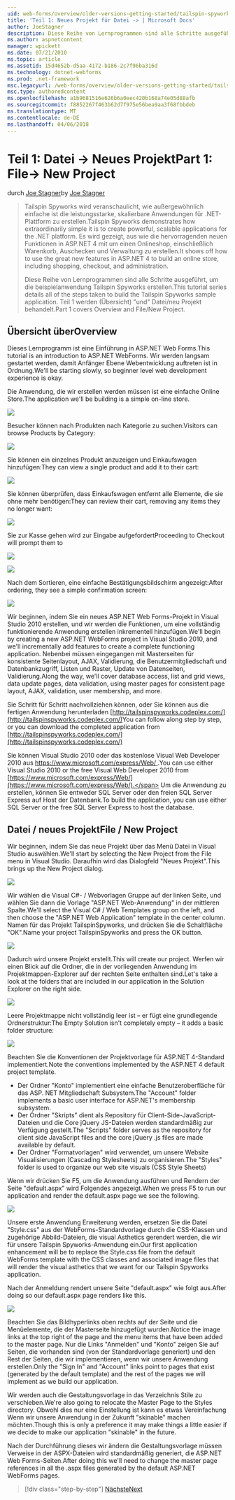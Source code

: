 ```yaml
---
uid: web-forms/overview/older-versions-getting-started/tailspin-spyworks/tailspin-spyworks-part-1
title: 'Teil 1: Neues Projekt für Datei -> | Microsoft Docs'
author: JoeStagner
description: Diese Reihe von Lernprogrammen sind alle Schritte ausgeführt, um die beispielanwendung Tailspin Spyworks erstellen. Teil 1 werden (Übersicht) "und" Datei/neu Projekt behandelt.
ms.author: aspnetcontent
manager: wpickett
ms.date: 07/21/2010
ms.topic: article
ms.assetid: 15d4652b-d5aa-4172-b186-2c7f96ba316d
ms.technology: dotnet-webforms
ms.prod: .net-framework
msc.legacyurl: /web-forms/overview/older-versions-getting-started/tailspin-spyworks/tailspin-spyworks-part-1
msc.type: authoredcontent
ms.openlocfilehash: a1b9681516e626b6a0eec420b168a74e05d88afb
ms.sourcegitcommit: f8852267f463b62d7f975e56bea9aa3f68fbbdeb
ms.translationtype: MT
ms.contentlocale: de-DE
ms.lasthandoff: 04/06/2018
---
```

<a name="part-1-file--new-project"></a><span data-ttu-id="96db5-104">Teil 1: Datei -> Neues Projekt</span><span class="sxs-lookup"><span data-stu-id="96db5-104">Part 1: File-> New Project</span></span>
====================
<span data-ttu-id="96db5-105">durch [Joe Stagner](https://github.com/JoeStagner)</span><span class="sxs-lookup"><span data-stu-id="96db5-105">by [Joe Stagner](https://github.com/JoeStagner)</span></span>

> <span data-ttu-id="96db5-106">Tailspin Spyworks wird veranschaulicht, wie außergewöhnlich einfache ist die leistungsstarke, skalierbare Anwendungen für .NET-Plattform zu erstellen.</span><span class="sxs-lookup"><span data-stu-id="96db5-106">Tailspin Spyworks demonstrates how extraordinarily simple it is to create powerful, scalable applications for the .NET platform.</span></span> <span data-ttu-id="96db5-107">Es wird gezeigt, aus wie die hervorragenden neuen Funktionen in ASP.NET 4 mit um einen Onlineshop, einschließlich Warenkorb, Auschecken und Verwaltung zu erstellen.</span><span class="sxs-lookup"><span data-stu-id="96db5-107">It shows off how to use the great new features in ASP.NET 4 to build an online store, including shopping, checkout, and administration.</span></span>
> 
> <span data-ttu-id="96db5-108">Diese Reihe von Lernprogrammen sind alle Schritte ausgeführt, um die beispielanwendung Tailspin Spyworks erstellen.</span><span class="sxs-lookup"><span data-stu-id="96db5-108">This tutorial series details all of the steps taken to build the Tailspin Spyworks sample application.</span></span> <span data-ttu-id="96db5-109">Teil 1 werden (Übersicht) "und" Datei/neu Projekt behandelt.</span><span class="sxs-lookup"><span data-stu-id="96db5-109">Part 1 covers Overview and File/New Project.</span></span>


## <a id="_Toc260221666"></a>  <span data-ttu-id="96db5-110">Übersicht über</span><span class="sxs-lookup"><span data-stu-id="96db5-110">Overview</span></span>

<span data-ttu-id="96db5-111">Dieses Lernprogramm ist eine Einführung in ASP.NET Web Forms.</span><span class="sxs-lookup"><span data-stu-id="96db5-111">This tutorial is an introduction to ASP.NET WebForms.</span></span> <span data-ttu-id="96db5-112">Wir werden langsam gestartet werden, damit Anfänger Ebene Webentwicklung auftreten ist in Ordnung.</span><span class="sxs-lookup"><span data-stu-id="96db5-112">We'll be starting slowly, so beginner level web development experience is okay.</span></span>

<span data-ttu-id="96db5-113">Die Anwendung, die wir erstellen werden müssen ist eine einfache Online Store.</span><span class="sxs-lookup"><span data-stu-id="96db5-113">The application we'll be building is a simple on-line store.</span></span>

![](tailspin-spyworks-part-1/_static/image1.jpg)


<span data-ttu-id="96db5-114">Besucher können nach Produkten nach Kategorie zu suchen:</span><span class="sxs-lookup"><span data-stu-id="96db5-114">Visitors can browse Products by Category:</span></span>

![](tailspin-spyworks-part-1/_static/image2.jpg)

<span data-ttu-id="96db5-115">Sie können ein einzelnes Produkt anzuzeigen und Einkaufswagen hinzufügen:</span><span class="sxs-lookup"><span data-stu-id="96db5-115">They can view a single product and add it to their cart:</span></span>

![](tailspin-spyworks-part-1/_static/image3.jpg)

<span data-ttu-id="96db5-116">Sie können überprüfen, dass Einkaufswagen entfernt alle Elemente, die sie ohne mehr benötigen:</span><span class="sxs-lookup"><span data-stu-id="96db5-116">They can review their cart, removing any items they no longer want:</span></span>

![](tailspin-spyworks-part-1/_static/image4.jpg)

<span data-ttu-id="96db5-117">Sie zur Kasse gehen wird zur Eingabe aufgefordert</span><span class="sxs-lookup"><span data-stu-id="96db5-117">Proceeding to Checkout will prompt them to</span></span>

![](tailspin-spyworks-part-1/_static/image5.jpg)

![](tailspin-spyworks-part-1/_static/image6.jpg)

<span data-ttu-id="96db5-118">Nach dem Sortieren, eine einfache Bestätigungsbildschirm angezeigt:</span><span class="sxs-lookup"><span data-stu-id="96db5-118">After ordering, they see a simple confirmation screen:</span></span>

![](tailspin-spyworks-part-1/_static/image7.jpg)


<span data-ttu-id="96db5-119">Wir beginnen, indem Sie ein neues ASP.NET Web Forms-Projekt in Visual Studio 2010 erstellen, und wir werden die Funktionen, um eine vollständig funktionierende Anwendung erstellen inkrementell hinzufügen.</span><span class="sxs-lookup"><span data-stu-id="96db5-119">We'll begin by creating a new ASP.NET WebForms project in Visual Studio 2010, and we'll incrementally add features to create a complete functioning application.</span></span> <span data-ttu-id="96db5-120">Nebenbei müssen eingegangen mit Masterseiten für konsistente Seitenlayout, AJAX, Validierung, die Benutzermitgliedschaft und Datenbankzugriff, Listen und Raster, Update von Datenseiten, Validierung.</span><span class="sxs-lookup"><span data-stu-id="96db5-120">Along the way, we'll cover database access, list and grid views, data update pages, data validation, using master pages for consistent page layout, AJAX, validation, user membership, and more.</span></span>

<span data-ttu-id="96db5-121">Sie Schritt für Schritt nachvollziehen können, oder Sie können aus die fertigen Anwendung herunterladen [http://tailspinspyworks.codeplex.com/](http://tailspinspyworks.codeplex.com/)</span><span class="sxs-lookup"><span data-stu-id="96db5-121">You can follow along step by step, or you can download the completed application from [http://tailspinspyworks.codeplex.com/](http://tailspinspyworks.codeplex.com/)</span></span>

<span data-ttu-id="96db5-122">Sie können Visual Studio 2010 oder das kostenlose Visual Web Developer 2010 aus [ https://www.microsoft.com/express/Web/ ](https://www.microsoft.com/express/Web/).</span><span class="sxs-lookup"><span data-stu-id="96db5-122">You can use either Visual Studio 2010 or the free Visual Web Developer 2010 from [https://www.microsoft.com/express/Web/](https://www.microsoft.com/express/Web/).</span></span> <span data-ttu-id="96db5-123">Um die Anwendung zu erstellen, können Sie entweder SQL Server oder den freien SQL Server Express auf Host der Datenbank.</span><span class="sxs-lookup"><span data-stu-id="96db5-123">To build the application, you can use either SQL Server or the free SQL Server Express to host the database.</span></span>

## <a id="_Toc260221667"></a>  <span data-ttu-id="96db5-124">Datei / neues Projekt</span><span class="sxs-lookup"><span data-stu-id="96db5-124">File / New Project</span></span>

<span data-ttu-id="96db5-125">Wir beginnen, indem Sie das neue Projekt über das Menü Datei in Visual Studio auswählen.</span><span class="sxs-lookup"><span data-stu-id="96db5-125">We'll start by selecting the New Project from the File menu in Visual Studio.</span></span> <span data-ttu-id="96db5-126">Daraufhin wird das Dialogfeld "Neues Projekt".</span><span class="sxs-lookup"><span data-stu-id="96db5-126">This brings up the New Project dialog.</span></span>

![](tailspin-spyworks-part-1/_static/image8.jpg)

<span data-ttu-id="96db5-127">Wir wählen die Visual C#- / Webvorlagen Gruppe auf der linken Seite, und wählen Sie dann die Vorlage "ASP.NET Web-Anwendung" in der mittleren Spalte.</span><span class="sxs-lookup"><span data-stu-id="96db5-127">We'll select the Visual C# / Web Templates group on the left, and then choose the "ASP.NET Web Application" template in the center column.</span></span> <span data-ttu-id="96db5-128">Namen für das Projekt TailspinSpyworks, und drücken Sie die Schaltfläche "OK".</span><span class="sxs-lookup"><span data-stu-id="96db5-128">Name your project TailspinSpyworks and press the OK button.</span></span>

![](tailspin-spyworks-part-1/_static/image9.jpg)

<span data-ttu-id="96db5-129">Dadurch wird unsere Projekt erstellt.</span><span class="sxs-lookup"><span data-stu-id="96db5-129">This will create our project.</span></span> <span data-ttu-id="96db5-130">Werfen wir einen Blick auf die Ordner, die in der vorliegenden Anwendung im Projektmappen-Explorer auf der rechten Seite enthalten sind.</span><span class="sxs-lookup"><span data-stu-id="96db5-130">Let's take a look at the folders that are included in our application in the Solution Explorer on the right side.</span></span>

![](tailspin-spyworks-part-1/_static/image10.jpg)

<span data-ttu-id="96db5-131">Leere Projektmappe nicht vollständig leer ist – er fügt eine grundlegende Ordnerstruktur:</span><span class="sxs-lookup"><span data-stu-id="96db5-131">The Empty Solution isn't completely empty – it adds a basic folder structure:</span></span>

![](tailspin-spyworks-part-1/_static/image1.png)

<span data-ttu-id="96db5-132">Beachten Sie die Konventionen der Projektvorlage für ASP.NET 4-Standard implementiert.</span><span class="sxs-lookup"><span data-stu-id="96db5-132">Note the conventions implemented by the ASP.NET 4 default project template.</span></span>

- <span data-ttu-id="96db5-133">Der Ordner "Konto" implementiert eine einfache Benutzeroberfläche für das ASP. NET Mitgliedschaft Subsystem.</span><span class="sxs-lookup"><span data-stu-id="96db5-133">The "Account" folder implements a basic user interface for ASP.NET's membership subsystem.</span></span>
- <span data-ttu-id="96db5-134">Der Ordner "Skripts" dient als Repository für Client-Side-JavaScript-Dateien und die Core jQuery JS-Dateien werden standardmäßig zur Verfügung gestellt.</span><span class="sxs-lookup"><span data-stu-id="96db5-134">The "Scripts" folder serves as the repository for client side JavaScript files and the core jQuery .js files are made available by default.</span></span>
- <span data-ttu-id="96db5-135">Der Ordner "Formatvorlagen" wird verwendet, um unsere Website Visualisierungen (Cascading Stylesheets) zu organisieren.</span><span class="sxs-lookup"><span data-stu-id="96db5-135">The "Styles" folder is used to organize our web site visuals (CSS Style Sheets)</span></span>

<span data-ttu-id="96db5-136">Wenn wir drücken Sie F5, um die Anwendung ausführen und Rendern der Seite "default.aspx" wird Folgendes angezeigt.</span><span class="sxs-lookup"><span data-stu-id="96db5-136">When we press F5 to run our application and render the default.aspx page we see the following.</span></span>

![](tailspin-spyworks-part-1/_static/image11.jpg)

<span data-ttu-id="96db5-137">Unsere erste Anwendung Erweiterung werden, ersetzen Sie die Datei "Style.css" aus der WebForms-Standardvorlage durch die CSS-Klassen und zugehörige Abbild-Dateien, die visual Asthetics gerendert werden, die wir für unsere Tailspin Spyworks-Anwendung ein.</span><span class="sxs-lookup"><span data-stu-id="96db5-137">Our first application enhancement will be to replace the Style.css file from the default WebForms template with the CSS classes and associated image files that will render the visual asthetics that we want for our Tailspin Spyworks application.</span></span>

<span data-ttu-id="96db5-138">Nach der Anmeldung rendert unsere Seite "default.aspx" wie folgt aus.</span><span class="sxs-lookup"><span data-stu-id="96db5-138">After doing so our default.aspx page renders like this.</span></span>

![](tailspin-spyworks-part-1/_static/image12.jpg)

<span data-ttu-id="96db5-139">Beachten Sie das Bildhyperlinks oben rechts auf der Seite und die Menüelemente, die der Masterseite hinzugefügt wurden.</span><span class="sxs-lookup"><span data-stu-id="96db5-139">Notice the image links at the top right of the page and the menu items that have been added to the master page.</span></span> <span data-ttu-id="96db5-140">Nur die Links "Anmelden" und "Konto" zeigen Sie auf Seiten, die vorhanden sind (von der Standardvorlage generiert) und den Rest der Seiten, die wir implementieren, wenn wir unsere Anwendung erstellen.</span><span class="sxs-lookup"><span data-stu-id="96db5-140">Only the "Sign In" and "Account" links point to pages that exist (generated by the default template) and the rest of the pages we will implement as we build our application.</span></span>

<span data-ttu-id="96db5-141">Wir werden auch die Gestaltungsvorlage in das Verzeichnis Stile zu verschieben.</span><span class="sxs-lookup"><span data-stu-id="96db5-141">We're also going to relocate the Master Page to the Styles directory.</span></span> <span data-ttu-id="96db5-142">Obwohl dies nur eine Einstellung ist kann es etwas Vereinfachung Wenn wir unsere Anwendung in der Zukunft "skinable" machen möchten.</span><span class="sxs-lookup"><span data-stu-id="96db5-142">Though this is only a preference it may make things a little easier if we decide to make our application "skinable" in the future.</span></span>

<span data-ttu-id="96db5-143">Nach der Durchführung dieses wir ändern die Gestaltungsvorlage müssen Verweise in der ASPX-Dateien wird standardmäßig generiert, die ASP.NET Web Forms-Seiten.</span><span class="sxs-lookup"><span data-stu-id="96db5-143">After doing this we'll need to change the master page references in all the .aspx files generated by the default ASP.NET WebForms pages.</span></span>

> [!div class="step-by-step"]
> [<span data-ttu-id="96db5-144">Nächste</span><span class="sxs-lookup"><span data-stu-id="96db5-144">Next</span></span>](tailspin-spyworks-part-2.md)
